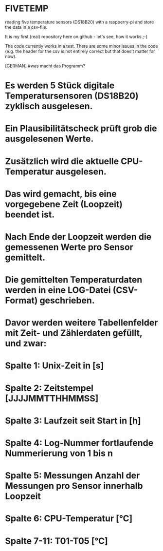 # FIVETEMP
reading five temperature sensors (DS18B20) with a raspberry-pi and store the data in a csv-file.

It is my first (real) repository here on github - let's see, how it works ;-)

The code currently works in a test. There are some minor issues in the code (e.g. the header for the csv is not entirely correct but that does't matter for now).

[GERMAN]
#was macht das Programm?
# Es werden 5 Stück digitale Temperatursensoren (DS18B20) zyklisch ausgelesen.
# Ein Plausibilitätscheck prüft grob die ausgelesenen Werte. 
# Zusätzlich wird die aktuelle CPU-Temperatur ausgelesen.
# Das wird gemacht, bis eine vorgegebene Zeit (Loopzeit) beendet ist.
# Nach Ende der Loopzeit werden die gemessenen Werte pro Sensor gemittelt.
# Die gemittelten Temperaturdaten werden in eine LOG-Datei (CSV-Format) geschrieben.
# Davor werden weitere Tabellenfelder mit Zeit- und Zählerdaten gefüllt, und zwar:
# Spalte 1: Unix-Zeit in    [s]
# Spalte 2: Zeitstempel     [JJJJMMTTHHMMSS]
# Spalte 3: Laufzeit        seit Start in [h]
# Spalte 4: Log-Nummer      fortlaufende Nummerierung von 1 bis n
# Spalte 5: Messungen       Anzahl der Messungen pro Sensor innerhalb Loopzeit
# Spalte 6: CPU-Temperatur  [°C]
# Spalte 7-11: T01-T05		[°C]
